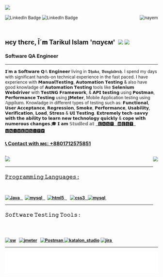 <div>
<a href="https://www.linkedin.com/in/nayem94/">
<img height="28em" src="https://img.shields.io/badge/-𝐓arikul 𝐍ayem-038bc1?style=flat-square&logo=Linkedin&logoColor=pink"/></a>

    
<img height="24em" align="right" 
     src="https://komarev.com/ghpvc/?username=tarikulnayem94&label=Profile%20views&color=FF1919&style=flat" alt="nayem"  height="30"/>
    <img  src="https://img.shields.io/github/followers/tarikulnayem94?label=Follow" alt="LinkedIn Badge"/>
    <img src="https://img.shields.io/github/stars/tarikulnayem94?affiliations=OWNER%2CCOLLABORATOR" alt="LinkedIn Badge"/>
</div>    

<br>
<p align="left"><h2>нєу thєrє, Ī´𝐦 Tarikul Islam 'пαуєм' &nbsp<img src="https://emojis.slackmojis.com/emojis/images/1617398953/26746/hi-ya.gif?1617398953" width="50"/>&nbsp<img src="https://emojis.slackmojis.com/emojis/images/1531849430/4246/blob-sunglasses.gif?1531849430" width="40"/></h2> 

</p>
</p>

<h3>Software QA Engineer</h3> 

<hr> 
<div><p>
𝗜’𝗺 𝗮 𝗦𝗼𝗳𝘁𝘄𝗮𝗿𝗲 𝗤𝔸 𝗘𝗻𝗴𝗶𝗻𝗲𝗲𝗿 ͏l͏i͏v͏i͏n͏g ͏i͏n 𝕯𝖍𝖆𝖐𝖆, 𝕭𝖆𝖓𝖌𝖑𝖆𝖉𝖊𝖘𝖍. ͏I ͏s͏p͏e͏n͏d ͏m͏y ͏d͏a͏y͏s ͏w͏i͏t͏h ͏s͏i͏g͏n͏i͏f͏i͏c͏a͏n͏t ͏h͏a͏n͏d͏s-͏o͏n ͏t͏e͏c͏h͏n͏i͏c͏a͏l ͏e͏x͏p͏e͏r͏i͏e͏n͏c͏e ͏i͏n ͏t͏h͏e ͏f͏a͏s͏t ͏p͏a͏c͏e͏d. ͏I ͏h͏a͏v͏e ͏e͏x͏p͏e͏r͏i͏e͏n͏c͏e ͏w͏i͏t͏h 𝗠𝗮𝗻𝘂𝗮𝗹𝗧𝗲𝘀𝘁𝗶𝗻𝗴, 𝗔𝘂𝘁𝗼𝗺𝗮𝘁𝗶𝗼𝗻 𝗧𝗲𝘀𝘁𝗶𝗻𝗴 & ͏a͏l͏s͏o ͏h͏a͏v͏e ͏g͏o͏o͏d ͏k͏n͏o͏w͏l͏a͏d͏g͏e ͏o͏f 𝗔𝘂𝘁𝗼𝗺𝗮𝘁𝗶𝗼𝗻 𝗧𝗲𝘀𝘁𝗶𝗻𝗴 ͏t͏o͏o͏l͏s ͏l͏i͏k͏e 𝗦𝗲𝗹𝗲𝗻𝗶𝘂𝗺 𝗪𝗲𝗯𝗱𝗿𝗶𝘃𝗲𝗿 ͏w͏i͏t͏h 𝗧𝗲𝘀𝘁𝗡𝗚 𝗙𝗿𝗮𝗺𝗲𝘄𝗼𝗿𝗸, & 𝗔𝗣𝗜 𝘁𝗲𝘀𝘁𝗶𝗻𝗴 ͏u͏s͏i͏n͏g 𝗣𝗼𝘀𝘁𝗺𝗮𝗻, 𝗣𝗲𝗿𝗳𝗼𝗿𝗺𝗮𝗻𝗰𝗲 𝗧𝗲𝘀𝘁𝗶𝗻𝗴 ͏u͏s͏i͏n͏g 𝗝𝗠𝗲𝘁𝗲𝗿, Mobile Application testing using 𝔸𝕡𝕡𝕚𝕦𝕞. ͏Kn͏o͏w͏l͏a͏d͏g͏e ͏i͏n ͏d͏i͏f͏f͏e͏r͏e͏n͏t ͏t͏y͏p͏e͏s ͏o͏f ͏t͏e͏s͏t͏i͏n͏g ͏s͏u͏c͏h ͏a͏s: 𝗙𝘂𝗻𝗰𝘁𝗶𝗼𝗻𝗮𝗹, 𝗨𝘀𝗲𝗿 𝗔𝗰𝗰𝗲𝗽𝘁𝗮𝗻𝗰𝗲, 𝗥𝗲𝗴𝗿𝗲𝘀𝘀𝗶𝗼𝗻, 𝗦𝗺𝗼𝗸𝗲, 𝗣𝗲𝗿𝗳𝗼𝗿𝗺𝗮𝗻𝗰𝗲, 𝗨𝘀𝗮𝗯𝗶𝗹𝗶𝘁𝘆, 𝗩𝗲𝗿𝗶𝗳𝗶𝗰𝗮𝘁𝗶𝗼𝗻, 𝗟𝗼𝗮𝗱, 𝗦𝘁𝗿𝗲𝘀𝘀 & 𝗨𝗜 𝗧𝗲𝘀𝘁𝗶𝗻𝗴. ͏𝗘𝘅͏𝘁͏𝗿͏𝗲͏𝗺͏𝗲͏𝗹͏𝘆 ͏𝘁͏𝗲͏𝗰͏𝗵-͏𝘀͏𝗮͏𝘃͏𝘃͏𝘆 ͏𝘄͏𝗶͏𝘁͏𝗵 ͏𝘁͏𝗵͏𝗲 ͏𝗮͏𝗯͏𝗶͏𝗹͏𝗶͏𝘁͏𝘆 ͏𝘁͏𝗼 ͏𝗹͏𝗲͏𝗮͏𝗿͏𝗻 ͏𝗻͏𝗲͏𝘄 ͏𝘁͏𝗲͏𝗰͏𝗵͏𝗻͏𝗼͏𝗹͏𝗼͏𝗴͏𝘆 ͏𝗾͏𝘂͏𝗶͏𝗰͏𝗸͏𝗹͏𝘆 & ͏𝗰͏𝗼͏𝗽͏𝗲 ͏𝘄͏𝗶͏𝘁͏𝗵 ͏𝗻͏𝘂͏𝗺͏𝗲͏𝗿͏𝗼͏𝘂͏𝘀 ͏𝗰͏𝗵͏𝗮͏𝗻͏𝗴͏𝗲͏𝘀.🎓 𝗜 𝗮𝗺 𝕊𝕥𝕦𝕕𝕚𝕖𝕕 𝕒𝕥 <a href="https://www.ewubd.edu/" target="_blank"> &nbsp 🅴🅰🆂🆃 &nbsp 🆆🅴🆂🆃 &nbsp 🆄🅽🅸🆅🅴🆁🆂🅸🆃🆈
</div>

<h3 align="left" ><p style="list-style : none"> <g-emoji class="g-emoji" alias="telephone_receiver" fallback-src="https://github.githubassets.com/images/icons/emoji/unicode/1f4de.png">  📞 </g-emoji>Contact with мє: +8801712575851 </h3> 
</p>&nbsp<br>

<div>
  <a href="https://github.com/tarikulnayem94">
  <img height="180em" src="https://github-readme-stats.vercel.app/api?username=tarikulnayem94&show_icons=true&theme=dracula&include_all_commits=true&count_private=true"/>
  <img height="180em" align="right" src="https://github-readme-stats.vercel.app/api/top-langs/?username=tarikulnayem94&layout=compact&langs_count=7&theme=dracula"/>
    
</div>
 

<hr>
<!-- <h1 align="left"><a href="mailto:tarikul.ewu@gmail.com?subject=Github%20Visitor&body=Hi%20nayem,..."><img src="http://img.shields.io/badge/-@gmail.com-_?label=Send%20Mail&style=social&logo=gmail" height = "28" alt="tarikul.ewu@gmail.com"></a>
<a href="https://www.linkedin.com/in/nayem94" target="_blank" rel="nofollow"> <img src="https://camo.githubusercontent.com/a0182f84f3e188a2e03f07520e29be1eccdd96e4182adcb829c8f1633354bba6/68747470733a2f2f696d672e736869656c64732e696f2f62616467652f2532302d436f6e6e6563742d626c61636b3f636f6c6f723d313431373141266c6162656c436f6c6f723d323132313231266c6f676f3d6c696e6b6564696e266c6f676f436f6c6f723d666666666666" alt="LinkedIn Connect" data-canonical-src="https://raw.githubusercontent.com/tarikulnayem94/Diagram.io/main/linkedin-logo.svg" height = "28"></a>
<br> -->
 
<h3 align="left"><b>𝙿𝚛𝚘𝚐𝚛𝚊𝚖𝚖𝚒𝚗𝚐 𝙻𝚊𝚗𝚐𝚞𝚊𝚐𝚎𝚜 :</h3>
<p>
<br> <br> 
<a href="https://www.java.com/en/" target="_blank"> <img src="https://www.vectorlogo.zone/logos/java/java-ar21.svg" alt="Java" width="70" height="42"/> &nbsp </a>&nbsp
<a href="https://www.mysql.com/" target="_blank"> <img src="https://www.vectorlogo.zone/logos/mysql/mysql-official.svg" alt="mysql" width="60" height="42"/> &nbsp </a>&nbsp
<a href="https://www.w3.org/html/" target="_blank"> <img src="https://www.vectorlogo.zone/logos/w3_html5/w3_html5-ar21.svg" alt="html5" width="60" height="42"/> &nbsp </a>&nbsp</a>&nbsp
<a href="https://www.w3schools.com/css/" target="_blank"> <img src="https://www.vectorlogo.zone/logos/netlifyapp_watercss/netlifyapp_watercss-ar21.svg"  alt="css3" width="60" height="42"/> &nbsp </a>
<a href="https://www.python.org/" target="_blank"> <img src="https://www.vectorlogo.zone/logos/python/python-official.svg" alt="mysql" width="105" height="35"/>  </a>
&nbsp
</p>
<hr>
<h3 align="left"><b>𝚂𝚘𝚏𝚝𝚠𝚊𝚛𝚎 𝚃𝚎𝚜𝚝𝚒𝚗𝚐 𝚃𝚘𝚘𝚕𝚜 :</h3>
<br> 
<p>
<br>
<a href="https://github.com/tarikulnayem94/Selenium-with-Java" target="_blank"> <img src="https://upload.wikimedia.org/wikipedia/commons/9/9f/Selenium_logo.svg" alt="sw" width="120" height="50"/></a> &nbsp
<a href="https://jmeter.apache.org/" target="_blank"> <img src="https://www.vectorlogo.zone/logos/apache/apache-official.svg" alt="jmeter" width="110" height="38"/></a> &nbsp
<a href="https://www.postman.com/nayem94/workspace/nayem-postman/overview" target="_blank"> <img src="https://www.vectorlogo.zone/logos/getpostman/getpostman-icon.svg" alt="Postman" width="33" height="33"/> </a> 
<a href="https://www.katalon.com/" target="_blank"> <img src="https://upload.wikimedia.org/wikipedia/commons/e/e4/Katalon-logo-vector.svg" alt="katalon_studio" width="50" height="33"/></a>
<a href="https://www.atlassian.com/software/jira" target="_blank"> <img src="https://www.vectorlogo.zone/logos/atlassian_jira/atlassian_jira-icon.svg" alt="jira" width="33" height="33" /> </a>
<!-- </p>
<hr>
<img align="left" target="_blank" alt="_nayem" src="https://media.giphy.com/media/qgQUggAC3Pfv687qPC/giphy.gif" width="400" height="260"/>
<img align="right" target="_blank" alt="_nayem" src="https://media.giphy.com/media/J67qxGAJvwFOjxAqPM/giphy.gif" width="400" height="260"/>
</a> -->
<!---.--
tarikulnayem94/tarikulnayem94 is a ✨ special ✨ repository because its `README.md` (this file) appears on your GitHub profile.
You can click the Preview link to take a look at your changes.  ПΛYΣM
--->
&nbsp
</p>
<hr>
 
<img align='center'  height="70" alt="Thanks" width="100%" src="https://github.com/tarikulnayem94/tarikulnayem94/blob/main/marquee.svg"/> 
 
